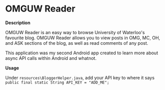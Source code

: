 OMGUW Reader
============

**Description**

OMGUW Reader is an easy way to browse University of Waterloo's favourite blog. OMGUW Reader allows you to view posts in OMG, MC, OH, and ASK sections of the blog, as well as read comments of any post.

This application was my second Android app created to learn more about async API calls within Android and whatnot.

**Usage**

Under `resources\BloggerHelper.java`, add your API key to where it says `public final static String API_KEY = "ADD_ME";`
